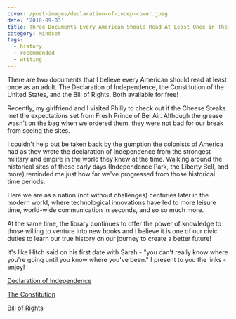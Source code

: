 ```yaml
---
cover: /post-images/declaration-of-indep-cover.jpeg
date: '2018-09-03'
title: Three Documents Every American Should Read At Least Once in Their Adulthood
category: Mindset
tags:
  - history
  - recommended
  - writing
---
```

There are two documents that I believe every American should read at least once as an adult. The Declaration of Independence, the Constitution of the United States, and the Bill of Rights. Both available for free!

Recently, my girlfriend and I visited Philly to check out if the Cheese Steaks met the expectations set from Fresh Prince of Bel Air. Although the grease wasn't on the bag when we ordered them, they were not bad for our break from seeing the sites.

I couldn't help but be taken back by the gumption the colonists of America had as they wrote the declaration of Independence from the strongest military and empire in the world they knew at the time. Walking around the historical sites of those early days (Independence Park, the Liberty Bell, and more) reminded me just how far we've progressed from those historical time periods.

Here we are as a nation (not without challenges) centuries later in the modern world, where technological innovations have led to more leisure time, world-wide communication in seconds, and so so much more.

At the same time, the library continues to offer the power of knowledge to those willing to venture into new books and I believe it is one of our civic duties to learn our true history on our journey to create a better future!

It's like Hitch said on his first date with Sarah - "you can't really know where you're going until you know where you've been." I present to you the links - enjoy!

[Declaration of Independence](https://www.archives.gov/founding-docs/declaration-transcript)

[The Constitution](https://www.archives.gov/founding-docs/constitution)

[Bill of Rights](https://www.archives.gov/founding-docs/bill-of-rights)
